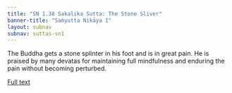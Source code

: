 ```yaml
---
title: "SN 1.38 Sakalika Sutta: The Stone Sliver"
banner-title: "Saṁyutta Nikāya I" 
layout: subnav 
subnav: suttas-sn1
---
```


The Buddha gets a stone splinter in his foot and is in great pain. He is praised by many devatas for maintaining full mindfulness and enduring the pain without becoming perturbed.

[Full text](https://www.dhammatalks.org/suttas/SN/SN1_38.html)
